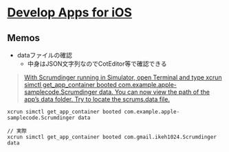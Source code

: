 # [Develop Apps for iOS](https://developer.apple.com/tutorials/app-dev-training)

## Memos

- dataファイルの確認
    - 中身はJSON文字列なのでCotEditor等で確認できる

>[With Scrumdinger running in Simulator, open Terminal and type xcrun simctl get\_app\_container booted com\.example\.apple\-samplecode\.Scrumdinger data\. You can now view the path of the app’s data folder\. Try to locate the scrums\.data file\.](https://developer.apple.com/tutorials/app-dev-training/persisting-data)

```command
xcrun simctl get_app_container booted com.example.apple-samplecode.Scrumdinger data

// 実際
xcrun simctl get_app_container booted com.gmail.ikeh1024.Scrumdinger data
```
